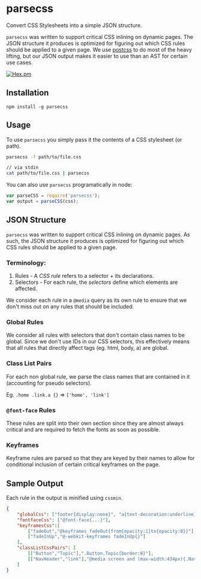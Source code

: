 # parsecss

Convert CSS Stylesheets into a simple JSON structure.

`parsecss` was written to support critical CSS inlining on dynamic pages. The
JSON structure it produces is optimized for figuring out which CSS rules should
be applied to a given page. We use [postcss](https://github.com/postcss/postcss)
to do most of the heavy lifting, but our JSON output makes it easier to use than
an AST for certain use cases.

[![Hex.pm](https://img.shields.io/hexpm/l/plug.svg)](LICENSE)

## Installation

```
npm install -g parsecss
```

## Usage

To use `parsecss` you simply pass it the contents of a CSS stylesheet (or path).

```bash
parsecss -f path/to/file.css

// via stdin
cat path/to/file.css | parsecss
```

You can also use `parsecss` programatically in node:

```js
var parseCSS = require('parsecss');
var output = parseCSS(css);
```

## JSON Structure

`parsecss` was written to support critical CSS inlining on dynamic pages. As
such, the JSON structure it produces is optimized for figuring out which CSS
rules should be applied to a given page.

### Terminology:

1. Rules - A _CSS rule_ refers to a selector + its declarations.
2. Selectors - For each rule, the _selectors_ define which elements are affected.

We consider each rule in a `@media` query as its own rule to ensure that we
don't miss out on any rules that should be included.

### Global Rules

We consider all rules with selectors that don't contain class names to be
global. Since we don't use IDs in our CSS selectors, this effectively means that
all rules that directly affect tags (eg. html, body, a) are global.

### Class List Pairs

For each non global rule, we parse the class names that are contained in it
(accounting for pseudo selectors).

Eg. `.home .link.a {}` => `['home', 'link']`

### `@font-face` Rules

These rules are split into their own section since they are almost always
critical and are required to fetch the fonts as soon as possible.

### Keyframes

Keyframe rules are parsed so that they are keyed by their names to allow for
conditional inclusion of certain critical keyframes on the page.

## Sample Output

Each rule in the output is minified using `cssmin`.

```json
{
    "globalCss": ["footer{display:none}", "a{text-decoration:underline}"],
    "fontfaceCss": ["@font-face{...}"],
    "keyframesCss":[
        ["fadeOut","@keyframes fadeOut{from{opacity:1}to{opacity:0}}"],
        ["fadeInUp","@-webkit-keyframes fadeInUp{}"]
    ],
    "classListCssPairs": [
        [["Button","Topic"],".Button.Topic{border:0}"],
        [["NavHeader","link"],"@media screen and (max-width:434px){.NavHeader .link{...}}"],
    ]
}
```
